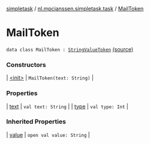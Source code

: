 [simpletask](../../index.md) / [nl.mpcjanssen.simpletask.task](../index.md) / [MailToken](.)

# MailToken

`data class MailToken : `[`StringValueToken`](../-string-value-token/index.md) [(source)](https://github.com/mpcjanssen/simpletask-android/blob/master/src/main/java/nl/mpcjanssen/simpletask/task/Task.kt#L533)

### Constructors

| [&lt;init&gt;](-init-.md) | `MailToken(text: String)` |

### Properties

| [text](text.md) | `val text: String` |
| [type](type.md) | `val type: Int` |

### Inherited Properties

| [value](../-string-value-token/value.md) | `open val value: String` |

